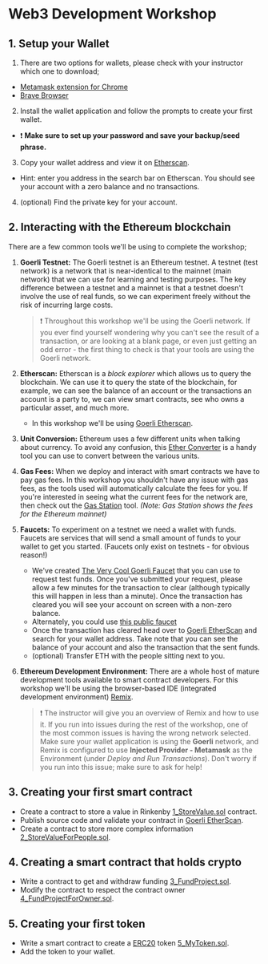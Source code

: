 # Web3 Development Workshop

## 1. Setup your Wallet

1. There are two options for wallets, please check with your instructor which one to download;
- [Metamask extension for Chrome](https://metamask.io/)
- [Brave Browser](https://brave.com/)

2. Install the wallet application and follow the prompts to create your first wallet. 
- ❗️ **Make sure to set up your password and save your backup/seed phrase.**

3. Copy your wallet address and view it on [Etherscan](https://goerli.etherscan.io/).
- Hint: enter you address in the search bar on Etherscan. You should see your account with a zero balance and no transactions.

4. (optional) Find the private key for your account.


## 2. Interacting with the Ethereum blockchain

There are a few common tools we'll be using to complete the workshop;

1. **Goerli Testnet:**
   The Goerli testnet is an Ethereum testnet. A testnet (test network) is a network that is near-identical to the mainnet (main network) that we can use for learning and testing purposes. The key difference between a testnet and a mainnet is that a testnet doesn't involve the use of real funds, so we can experiment freely without the risk of incurring large costs.
   
   > ❗️ Throughout this workshop we'll be using the Goerli network. If you ever find yourself wondering why you can't see the result of a transaction, or are looking at a blank page, or even just getting an odd error - the first thing to check is that your tools are using the Goerli network.

2. **Etherscan:** 
   Etherscan is a *block explorer* which allows us to query the blockchain. We can use it to query the state of the blockchain, for example, we can see the balance of an account or the transactions an account is a party to, we can view smart contracts, see who owns a particular asset, and much more. 
      - In this workshop we'll be using [Goerli Etherscan](https://goerli.etherscan.io/).

3. **Unit Conversion:**
   Ethereum uses a few different units when talking about currency. To avoid any confusion, this [Ether Converter](https://eth-converter.com/) is a handy tool you can use to convert between the various units.

4. **Gas Fees:**
   When we deploy and interact with smart contracts we have to pay gas fees. In this workshop you shouldn't have any issue with gas fees, as the tools used will automatically calculate the fees for you. If you're interested in seeing what the current fees for the network are, then check out the [Gas Station](https://ethgasstation.info/) tool. *(Note: Gas Station shows the fees for the Ethereum mainnet)*

5. **Faucets:**
   To experiment on a testnet we need a wallet with funds. Faucets are services that will send a small amount of funds to your wallet to get you started. (Faucets only exist on testnets - for obvious reason!)
   - We've created [The Very Cool Goerli Faucet](https://faucet.awsmyers.people.aws.dev/) that you can use to request test funds. Once you've submitted your request, please allow a few minutes for the transaction to clear (although typically this will happen in less than a minute). Once the transaction has cleared you will see your account on screen with a non-zero balance.
   - Alternately, you could use [this public faucet](https://goerlifaucet.com/)
   - Once the transaction has cleared head over to [Goerli EtherScan](https://goerli.etherscan.io/) and search for your wallet address. Take note that you can see the balance of your account and also the transaction that the sent funds.
   - (optional) Transfer ETH with the people sitting next to you.

6. **Ethereum Development Environment:**
   There are a whole host of mature development tools available to smart contract developers. For this workshop we'll be using the browser-based IDE (integrated development environment) [Remix](https://remix.ethereum.org/).

   > ❗️  The instructor will give you an overview of Remix and how to use it. If you run into issues during the rest of the workshop, one of the most common issues is having the wrong network selected. Make sure your wallet application is using the **Goerli** network, and Remix is configured to use **Injected Provider - Metamask** as the Environment (under *Deploy and Run Transactions*). Don't worry if you run into this issue; make sure to ask for help!


## 3. Creating your first smart contract

- Create a contract to store a value in Rinkenby [1_StoreValue.sol](https://raw.githubusercontent.com/gonzaloronvera/web_3_development_training/main/1_StoreValue.sol) contract. 
- Publish source code and validate your contract in [Goerli EtherScan](https://goerli.etherscan.io/). 
- Create a contract to store more complex information [2_StoreValueForPeople.sol](https://raw.githubusercontent.com/gonzaloronvera/web_3_development_training/main/2_StoreValueForPeople.sol).

## 4. Creating a smart contract that holds crypto

- Write a contract to get and withdraw funding [3_FundProject.sol](https://raw.githubusercontent.com/gonzaloronvera/web_3_development_training/main/3_FundProject.sol).
- Modify the contract to respect the contract owner [4_FundProjectForOwner.sol](https://raw.githubusercontent.com/gonzaloronvera/web_3_development_training/main/4_FundProjectForOwner.sol).

## 5. Creating your first token

- Write a smart contract to create a [ERC20](https://ethereum.org/en/developers/docs/standards/tokens/erc-20/) token [5_MyToken.sol](https://raw.githubusercontent.com/gonzaloronvera/web_3_development_training/main/5_MyToken.sol).
- Add the token to your wallet.
